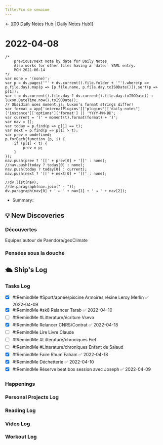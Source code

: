 ```yaml
---
Title:Fin de semaine
---
```


<- [[00 Daily Notes Hub | Daily Notes Hub]]

# 2022-04-08
```dataviewjs
/*
    previous/next note by date for Daily Notes
    Also works for other files having a `date:` YAML entry.
    MCH 2021-06-14
*/
var none = '(none)';
var p = dv.pages('"' + dv.current().file.folder + '"').where(p => p.file.day).map(p => [p.file.name, p.file.day.toISODate()]).sort(p => p[1]);
var t = dv.current().file.day ? dv.current().file.day.toISODate() : luxon.DateTime.now().toISODate();
// Obsidian uses moment.js; Luxon’s format strings differ!
var format = app['internalPlugins']['plugins']['daily-notes']['instance']['options']['format'] || 'YYYY-MM-DD';
var current = '(' + moment(t).format(format) + ')';
var nav = [];
var today = p.find(p => p[1] == t);
var next = p.find(p => p[1] > t);
var prev = undefined;
p.forEach(function (p, i) {
    if (p[1] < t) {
        prev = p;
    }
});
nav.push(prev ? '[[' + prev[0] + ']]' : none);
//nav.push(today ? today[0] : none);
nav.push(today ? today[0] : current);
nav.push(next ? '[[' + next[0] + ']]' : none);

//dv.list(nav);
//dv.paragraph(nav.join(" · "));
dv.paragraph(nav[0] + ' ← ' + nav[1] + ' → ' + nav[2]);
```
- Summary:: 

## 💡 New Discoveries

### Découvertes
Equipes autour de Paendora/geoClimate
### Pensées sous la douche

## 🛳️ Ship's Log
### Tasks Log
- [x] #❗RemindMe #Sport/apnée/piscine Armoires résine Leroy Merlin ✅ 2022-04-09
- [x] #❗RemindMe #sk8 Relancer Tarab ✅ 2022-04-10
- [ ] #❗RemindMe #Litterature/écriture Vsevo
- [x] #❗RemindMe Relancer CNRS/Contrat ✅ 2022-04-18
- [ ] #❗RemindMe Lire Livre Claude
- [ ] #❗RemindMe #Litterature/chroniques Fief
- [ ] #❗RemindMe #Litterature/chroniques Enfant de Salaud
- [x] #❗RemindMe Faire Rhum Faham ✅ 2022-04-18
- [x] #❗RemindMe Déchetterie ✅ 2022-04-10
- [x] #❗RemindMe Réserve beat box session avec Joseph ✅ 2022-04-09
### Happenings

### Personal Projects Log

### Reading Log

### Video Log

### Workout Log